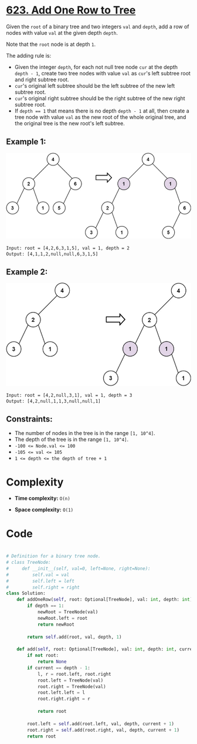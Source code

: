 # [623. Add One Row to Tree](https://leetcode.com/problems/add-one-row-to-tree/description/?envType=daily-question&envId=2024-04-16/)

Given the `root` of a binary tree and two integers `val` and `depth`, add a row of nodes with value `val` at the given depth `depth`.

Note that the `root` node is at depth `1`.

The adding rule is:

- Given the integer `depth`, for each not null tree node `cur` at the depth `depth - 1`, create two tree nodes with value `val` as `cur`'s left subtree root and right subtree root.
- `cur`'s original left subtree should be the left subtree of the new left subtree root.
- `cur`'s original right subtree should be the right subtree of the new right subtree root.
- If `depth == 1` that means there is no depth `depth - 1` at all, then create a tree node with value `val` as the new root of the whole original tree, and the original tree is the new root's left subtree.

## Example 1:

![Example 1](image.png)

```
Input: root = [4,2,6,3,1,5], val = 1, depth = 2
Output: [4,1,1,2,null,null,6,3,1,5]
```

## Example 2:

![Example 2](image-1.png)

```
Input: root = [4,2,null,3,1], val = 1, depth = 3
Output: [4,2,null,1,1,3,null,null,1]
```

## Constraints:

- The number of nodes in the tree is in the range `[1, 10^4]`.
- The depth of the tree is in the range `[1, 10^4]`.
- `-100 <= Node.val <= 100`
- `-105 <= val <= 105`
- `1 <= depth <= the depth of tree + 1`

# Complexity

- **Time complexity:**
  `O(n)`

- **Space complexity:**
  `O(1)`

# Code

```python

# Definition for a binary tree node.
# class TreeNode:
#     def __init__(self, val=0, left=None, right=None):
#         self.val = val
#         self.left = left
#         self.right = right
class Solution:
    def addOneRow(self, root: Optional[TreeNode], val: int, depth: int) -> Optional[TreeNode]:
        if depth == 1:
            newRoot = TreeNode(val)
            newRoot.left = root
            return newRoot

        return self.add(root, val, depth, 1)

    def add(self, root: Optional[TreeNode], val: int, depth: int, current: int) -> Optional[TreeNode]:
        if not root:
            return None
        if current == depth - 1:
            l, r = root.left, root.right
            root.left = TreeNode(val)
            root.right = TreeNode(val)
            root.left.left = l
            root.right.right = r

            return root

        root.left = self.add(root.left, val, depth, current + 1)
        root.right = self.add(root.right, val, depth, current + 1)
        return root

```
